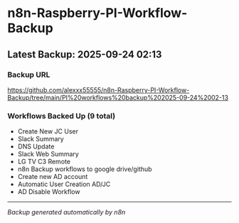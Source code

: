 # n8n-Raspberry-PI-Workflow-Backup

## Latest Backup: 2025-09-24 02:13

### Backup URL
https://github.com/alexxx55555/n8n-Raspberry-PI-Workflow-Backup/tree/main/PI%20workflows%20backup%202025-09-24%2002-13

### Workflows Backed Up (9 total)
- Create New JC User
- Slack Summary
- DNS Update
- Slack Web Summary
- LG TV C3 Remote
- n8n Backup workflows to google drive/github
- Create new AD account
- Automatic User Creation AD/JC
- AD Disable Workflow

---
*Backup generated automatically by n8n*